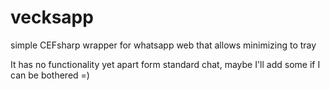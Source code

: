 # vecksapp
simple CEFsharp wrapper for whatsapp web that allows minimizing to tray

It has no functionality yet apart form standard chat, maybe I'll add some if I can be bothered =)
